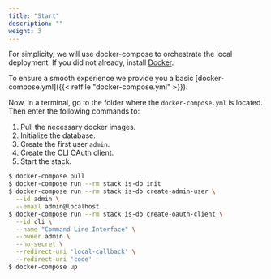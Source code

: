 ```yaml
---
title: "Start"
description: ""
weight: 3
--- 
```


For simplicity, we will use docker-compose to orchestrate the local deployment. If you did not already, install [Docker](https://docs.docker.com/install/).

To ensure a smooth experience we provide you a basic [docker-compose.yml]({{< reffile "docker-compose.yml" >}}).

Now, in a terminal, go to the folder where the `docker-compose.yml` is located.
Then enter the following commands to:

1. Pull the necessary docker images.
2. Initialize the database.
3. Create the first user `admin`.
4. Create the CLI OAuth client.
5. Start the stack.

```bash
$ docker-compose pull
$ docker-compose run --rm stack is-db init
$ docker-compose run --rm stack is-db create-admin-user \
  --id admin \
  --email admin@localhost
$ docker-compose run --rm stack is-db create-oauth-client \
  --id cli \
  --name "Command Line Interface" \
  --owner admin \
  --no-secret \
  --redirect-uri 'local-callback' \
  --redirect-uri 'code'
$ docker-compose up
```


